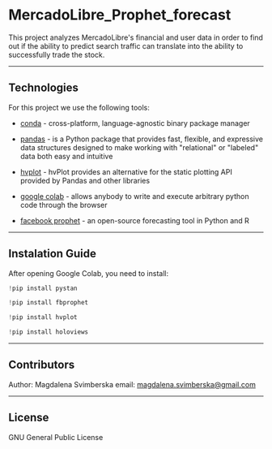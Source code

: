 # MercadoLibre_Prophet_forecast

This project analyzes MercadoLibre's financial and user data in order to find out if the ability to predict search traffic can translate into the ability to successfully trade the stock.

---

## Technologies

For this project we use the following tools:


* [conda](https://github.com/conda/conda) -  cross-platform, language-agnostic binary package manager

* [pandas](https://github.com/pandas-dev/pandas) - is a Python package that provides fast, flexible, and expressive data structures designed to make working with "relational" or "labeled" data both easy and intuitive 

* [hvplot](https://hvplot.holoviz.org/) - hvPlot provides an alternative for the static plotting API provided by Pandas and other libraries

* [google colab](https://research.google.com/colaboratory/faq.html) - allows anybody to write and execute arbitrary python code through the browser

* [facebook prophet](https://analyticsindiamag.com/why-are-people-bashing-facebook-prophet/) - an open-source forecasting tool in Python and R

---

## Instalation Guide

After opening Google Colab, you need to install:

```python
!pip install pystan
```

```python
!pip install fbprophet
```

```python
!pip install hvplot
```

```python
!pip install holoviews
```

---

## Contributors

Author: Magdalena Svimberska
email: magdalena.svimberska@gmail.com

---

## License

GNU General Public License